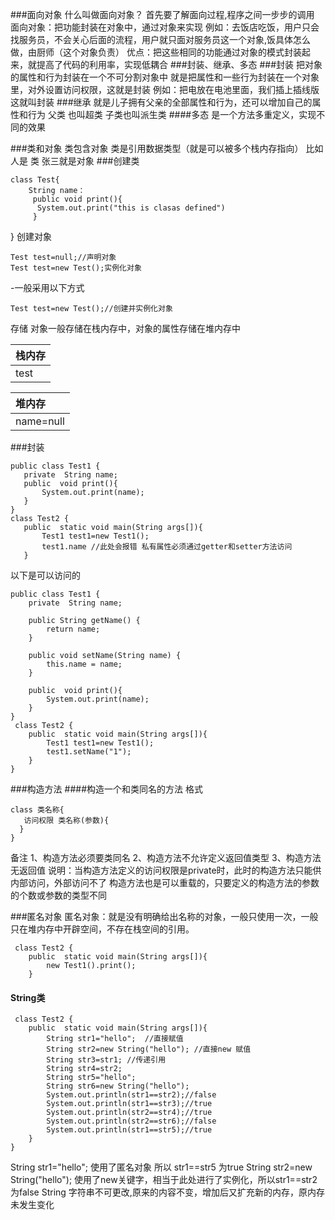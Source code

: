 ###面向对象
什么叫做面向对象？
首先要了解面向过程,程序之间一步步的调用
面向对象：把功能封装在对象中，通过对象来实现
例如：去饭店吃饭，用户只会找服务员，不会关心后面的流程，用户就只面对服务员这一个对象,饭具体怎么做，由厨师（这个对象负责）
优点：把这些相同的功能通过对象的模式封装起来，就提高了代码的利用率，实现低耦合
###封装、继承、多态
###封装 
把对象的属性和行为封装在一个不可分割对象中
就是把属性和一些行为封装在一个对象里，对外设置访问权限，这就是封装
例如：把电放在电池里面，我们插上插线版 这就叫封装
###继承
就是儿子拥有父亲的全部属性和行为，还可以增加自己的属性和行为
父类 也叫超类  子类也叫派生类
####多态
是一个方法多重定义，实现不同的效果

###类和对象
类包含对象 类是引用数据类型（就是可以被多个栈内存指向）
比如 人是 类 张三就是对象
###创建类
```
class Test{
    String name：
     public void print(){
      System.out.print("this is clasas defined")
     }
 ```
}
创建对象
```
Test test=null;//声明对象
Test test=new Test();实例化对象
```

-一般采用以下方式
```
Test test=new Test();//创建并实例化对象
```
存储
对象一般存储在栈内存中，对象的属性存储在堆内存中

  |栈内存   |
  |:------|
  |test      |  

  |堆内存   |
  |:------|
  |name=null |  
 ###封装
 ```
 public class Test1 {
    private  String name;
    public  void print(){
        System.out.print(name);
    }
}
 class Test2 {
    public  static void main(String args[]){
        Test1 test1=new Test1();
        test1.name //此处会报错 私有属性必须通过getter和setter方法访问
    }
```
以下是可以访问的
```
public class Test1 {
    private  String name;

    public String getName() {
        return name;
    }

    public void setName(String name) {
        this.name = name;
    }

    public  void print(){
        System.out.print(name);
    }
}
 class Test2 {
    public  static void main(String args[]){
        Test1 test1=new Test1();
        test1.setName("1");
    }
}
```
###构造方法
####构造一个和类同名的方法
格式
```
class 类名称{
   访问权限 类名称(参数){
  }
}
```
备注
1、构造方法必须要类同名
2、构造方法不允许定义返回值类型
3、构造方法无返回值
说明：当构造方法定义的访问权限是private时，此时的构造方法只能供内部访问，外部访问不了
构造方法也是可以重载的，只要定义的构造方法的参数的个数或参数的类型不同

###匿名对象
匿名对象：就是没有明确给出名称的对象，一般只使用一次，一般只在堆内存中开辟空间，不存在栈空间的引用。
```
 class Test2 {
    public  static void main(String args[]){
        new Test1().print();
    }
```
#### String类
```
 class Test2 {
    public  static void main(String args[]){
        String str1="hello";  //直接赋值 
        String str2=new String("hello"); //直接new 赋值
        String str3=str1; //传递引用
        String str4=str2;
        String str5="hello";
        String str6=new String("hello");
        System.out.println(str1==str2);//false
        System.out.println(str1==str3);//true
        System.out.println(str2==str4);//true
        System.out.println(str2==str6);//false
        System.out.println(str1==str5);//true
    }
}
```
String str1="hello";   使用了匿名对象 所以 str1==str5 为true
String str2=new String("hello"); 使用了new关键字，相当于此处进行了实例化，所以str1==str2 为false
String 字符串不可更改,原来的内容不变，增加后又扩充新的内存，原内存未发生变化




